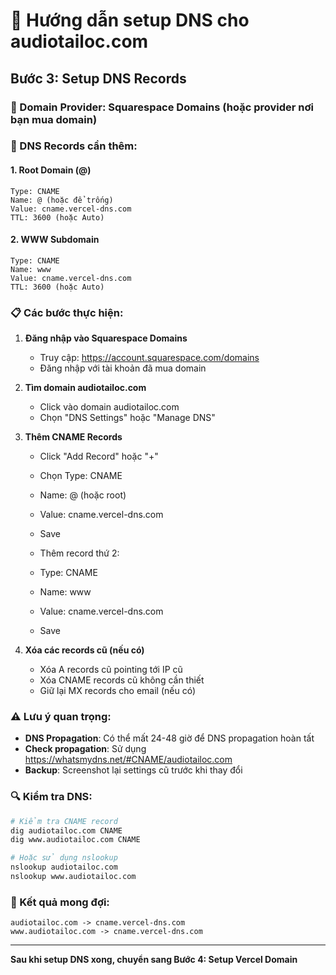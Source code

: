 # 🔧 Hướng dẫn setup DNS cho audiotailoc.com

## Bước 3: Setup DNS Records

### 📍 Domain Provider: Squarespace Domains (hoặc provider nơi bạn mua domain)

### 🎯 DNS Records cần thêm:

#### 1. Root Domain (@)
```
Type: CNAME
Name: @ (hoặc để trống)
Value: cname.vercel-dns.com
TTL: 3600 (hoặc Auto)
```

#### 2. WWW Subdomain
```
Type: CNAME
Name: www
Value: cname.vercel-dns.com
TTL: 3600 (hoặc Auto)
```

### 📋 Các bước thực hiện:

1. **Đăng nhập vào Squarespace Domains**
   - Truy cập: https://account.squarespace.com/domains
   - Đăng nhập với tài khoản đã mua domain

2. **Tìm domain audiotailoc.com**
   - Click vào domain audiotailoc.com
   - Chọn "DNS Settings" hoặc "Manage DNS"

3. **Thêm CNAME Records**
   - Click "Add Record" hoặc "+"
   - Chọn Type: CNAME
   - Name: @ (hoặc root)
   - Value: cname.vercel-dns.com
   - Save

   - Thêm record thứ 2:
   - Type: CNAME
   - Name: www
   - Value: cname.vercel-dns.com
   - Save

4. **Xóa các records cũ (nếu có)**
   - Xóa A records cũ pointing tới IP cũ
   - Xóa CNAME records cũ không cần thiết
   - Giữ lại MX records cho email (nếu có)

### ⚠️ Lưu ý quan trọng:

- **DNS Propagation**: Có thể mất 24-48 giờ để DNS propagation hoàn tất
- **Check propagation**: Sử dụng https://whatsmydns.net/#CNAME/audiotailoc.com
- **Backup**: Screenshot lại settings cũ trước khi thay đổi

### 🔍 Kiểm tra DNS:

```bash
# Kiểm tra CNAME record
dig audiotailoc.com CNAME
dig www.audiotailoc.com CNAME

# Hoặc sử dụng nslookup
nslookup audiotailoc.com
nslookup www.audiotailoc.com
```

### 🎯 Kết quả mong đợi:

```
audiotailoc.com -> cname.vercel-dns.com
www.audiotailoc.com -> cname.vercel-dns.com
```

---

**Sau khi setup DNS xong, chuyển sang Bước 4: Setup Vercel Domain**